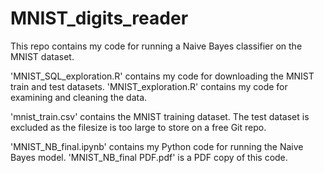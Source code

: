 # MNIST_digits_reader

This repo contains my code for running a Naive Bayes classifier on the MNIST dataset.

'MNIST_SQL_exploration.R' contains my code for downloading the MNIST train and test datasets.
'MNIST_exploration.R' contains my code for examining and cleaning the data.

'mnist_train.csv' contains the MNIST training dataset. The test dataset is excluded as the filesize is too large to store on a free Git repo.

'MNIST_NB_final.ipynb' contains my Python code for running the Naive Bayes model.
'MNIST_NB_final PDF.pdf' is a PDF copy of this code.
